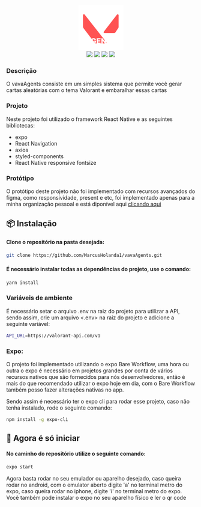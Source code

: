<div align="center">
  <img src="src/assets/images/banners/logoDark.png">
</div>

<div align="center">
<img src="https://user-images.githubusercontent.com/77813543/184211220-52dbcc14-c82e-48ef-b8ea-c67fcd2fd769.png">
<img src="https://user-images.githubusercontent.com/77813543/184211327-4bf6c415-8c18-4c5e-a00e-5264ea0ee7e9.png">
<img src="https://user-images.githubusercontent.com/77813543/184211354-5ec0049f-92b9-4d8a-89ab-3238aeecaf4c.png">
<img src="https://user-images.githubusercontent.com/77813543/184211401-347911dc-4987-40bf-add0-d2b1a4d5ddb1.png">
</div>

<h3 align="left">Descrição</h3>

<p align="left">O vavaAgents consiste em um simples sistema que permite você gerar cartas aleatórias com o tema Valorant e embaralhar essas cartas</p>

 <h3 align="left">Projeto</h3>
<p>Neste projeto foi utilizado o framework React Native e as seguintes bibliotecas:</p>

- expo
- React Navigation
- axios
- styled-components
- React Native responsive fontsize

 <h3 align="left">Protótipo</h3>
<p>O protótipo deste projeto não foi implementado com recursos avançados do figma, como responsividade, present e etc, foi implementado apenas para a minha organização pessoal e está diponível aqui <a href="https://www.figma.com/file/jbaTGdpGePJ4ISytuRYnvX/vavaAgents?node-id=0%3A1">clicando aqui</a>
 </p>


## 📦 Instalação

#### Clone o repositório na pasta desejada:

```bash
git clone https://github.com/MarcusHolanda1/vavaAgents.git
```


#### É necessário instalar todas as dependências do projeto, use o comando:

```bash
yarn install
```

<h3 align="left">Variáveis de ambiente</h3>

<p align="left">É necessário setar o arquivo .env na raiz do projeto para utilizar a API, sendo assim, crie um arquivo <.env> na raiz do projeto e adicione a seguinte variável:</p>

```bash
API_URL=https://valorant-api.com/v1
```

### Expo:
<p align="left">O projeto foi implementado utilizando o expo Bare Workflow, uma hora ou outra o expo é necessário em projetos grandes por conta de vários recursos nativos que são fornecidos para nós desenvolvedores, então é mais do que recomendado utilizar o expo hoje em dia, com o Bare Workflow também posso fazer alterações nativas no app.</p>
<p align="left">Sendo assim é necessário ter o expo cli para rodar esse projeto, caso não tenha instalado, rode o seguinte comando:</p> 

```bash
npm install -g expo-cli
```

## :rocket: Agora é só iniciar

#### No caminho do repositório utilize o seguinte comando:

```bash
expo start
```

<p align="left">Agora basta rodar no seu emulador ou aparelho desejado, caso queira rodar no android, com o emulator aberto digite 'a' no terminal metro do expo, caso queira rodar no iphone, digite 'i' no terminal metro do expo. Você também pode instalar o expo no seu aparelho físico e ler o qr code </p>


